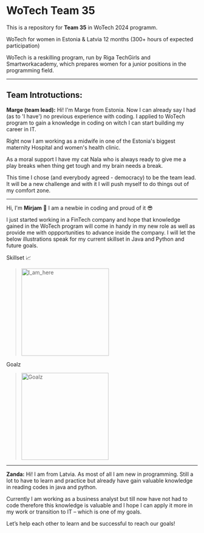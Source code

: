 # WoTech Team 35

This is a repository for **Team 35** in WoTech 2024 programm.

WoTech for women in Estonia & Latvia
12 months (300+ hours of expected participation)

WoTech is a reskilling program, run by Riga TechGirls and Smartworkacademy, which prepares women for a junior positions in the programming field.

---

## **Team Introtuctions:**

**Marge (team lead):** 
Hi! I'm Marge from Estonia. Now I can already say I had (as to 'I have') no previous experience with coding. I applied to WoTech program to gain a knowledge in coding on witch I can start building my career in IT. 

Right now I am working as a midwife in one of the Estonia's biggest maternity Hospital and women's health clinic. 

As a moral support I have my cat Nala who is always ready to give me a play breaks when thing get tough and my brain needs a break. 

This time I chose (and everybody agreed - democracy) to be the team lead. It will be a new challenge and with it I will push myself to do things out of my comfort zone. 


---
Hi, I'm **Mirjam** 👋
I am a newbie in coding and proud of it 😎

I just started working in a FinTech company and hope that knowledge gained in the WoTech program will come in handy in my new role as well as provide me with oppportunities to advance inside the company. I will let the below illustrations speak for my current skillset in Java and Python and future goals.

Skillset 📈
><img width="230" alt="I_am_here" src="https://github.com/uuskarim/WoTech-lessons/assets/165931641/faae15bd-69cb-4ce5-a90c-a86f0146c490">


Goalz
><img width="229" alt="Goalz" src="https://github.com/uuskarim/WoTech-lessons/assets/165931641/8e18ea5e-48f6-4388-bd9d-52908df41f9c">
---


**Zanda:**
Hi! I am from Latvia. As most of all I am new in programming. Still a lot to have to learn and practice but already have gain valuable knowledge in reading codes in java and python. 

Currently I am working as a business analyst but till now have not had to code therefore this knowledge is valuable and I hope I can apply it more in my work or transition to IT – which is one of my goals.

Let’s help each other to learn and be successful to reach our goals!

